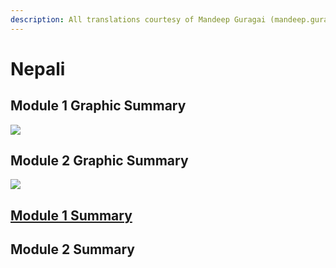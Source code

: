 ```yaml
---
description: All translations courtesy of Mandeep Guragai (mandeep.guragai@gmail.com)
---
```


# Nepali

## Module 1 Graphic Summary

![](../../.gitbook/assets/module1_translated_nepali_v05-page-001.jpg)

## Module 2 Graphic Summary

![](../../.gitbook/assets/module2_translated_nepali_v05-page-001.jpg)

## [Module 1 Summary](https://docs.google.com/document/d/1qnSyYAyJXe1pTjbmkLN5ua7vNaD-ChmItgTXPp2t-ns/edit?usp=sharing)

## Module 2 Summary

